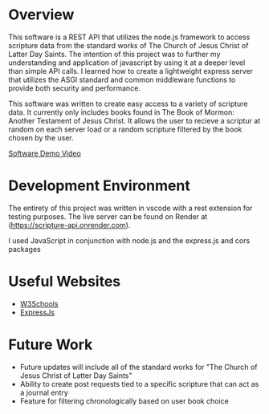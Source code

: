 # Overview

This software is a REST API that utilizes the node.js framework to access scripture data from the standard works of The Church of Jesus Christ of Latter Day Saints. The intention of this project was to further my understanding and application of javascript by using it at a deeper level than simple API calls. I learned how to create a lightweight express server that utilizes the ASGI standard and common middleware functions to provide both security and performance.

This software was written to create easy access to a variety of scripture data. It currently only includes books found in The Book of Mormon: Another Testament of Jesus Christ. It allows the user to recieve a scriptur at random on each server load or a random scripture filtered by the book chosen by the user.

[Software Demo Video](http://youtube.link.goes.here)

# Development Environment

The entirety of this project was written in vscode with a rest extension for testing purposes. The live server can be found on Render at (https://scripture-api.onrender.com).

I used JavaScript in conjunction with node.js and the express.js and cors packages

# Useful Websites

- [W3Schools](https://www.w3schools.com/js/default.asp)
- [ExpressJs](https://expressjs.com/en/resources/middleware/cors.html)

# Future Work

- Future updates will include all of the standard works for "The Church of Jesus Christ of Latter Day Saints"
- Ability to create post requests tied to a specific scripture that can act as a journal entry
- Feature for filtering chronologically based on user book choice